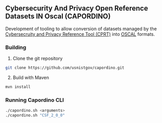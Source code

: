 ## Cybersecurity And Privacy Open Reference Datasets IN Oscal (CAPORDINO)

Development of tooling to allow conversion of datasets managed by the [Cybersecruity and Privacy Reference Tool (CPRT)](https://csrc.nist.gov/projects/cprt) into [OSCAL](https://www.nist.gov/OSCAL) formats. 

### Building
1. Clone the git repository
```bash
git clone https://github.com/usnistgov/capordino.git
```

2. Build with Maven
```bash
mvn install
```

### Running Capordino CLI
```bash
./capordino.sh <arguments>
./capordino.sh "CSF_2_0_0"
```
